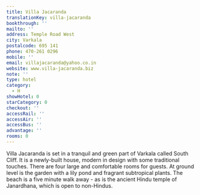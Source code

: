 ```yaml
---
title: Villa Jacaranda
translationKey: villa-jacaranda
bookthrough: ''
mailto: ''
address: Temple Road West
city: Varkala
postalcode: 695 141
phone: 470-261 0296
mobile: ''
email: villajacaranda@yahoo.co.in
website: www.villa-jacaranda.biz
note: ''
type: hotel
category:
  - H
showHotel: 0
starCategory: 0
checkout: ''
accessRail: ''
accessAir: ''
accessBus: ''
advantage: ''
rooms: 0
---
```

Villa Jacaranda is set in a tranquil and green part of Varkala called South Cliff. It is a newly-built house, modern in design with some traditional touches.     There are four large and comfortable rooms for guests. At ground level is the garden with a lily pond and fragrant subtropical plants.     The beach is a five minute walk away - as is the ancient Hindu temple of Janardhana, which is open to non-Hindus.